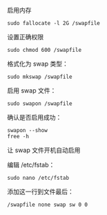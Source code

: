启用内存

    sudo fallocate -l 2G /swapfile

设置正确权限

    sudo chmod 600 /swapfile

格式化为 swap 类型：

    sudo mkswap /swapfile

启用 swap 文件：

    sudo swapon /swapfile


确认是否启用成功：

    swapon --show
    free -h


让 swap 文件开机自动启用

编辑 /etc/fstab：

    sudo nano /etc/fstab


添加这一行到文件最后：

    /swapfile none swap sw 0 0

<!--stackedit_data:
eyJoaXN0b3J5IjpbLTk5NjkzNTcxXX0=
-->